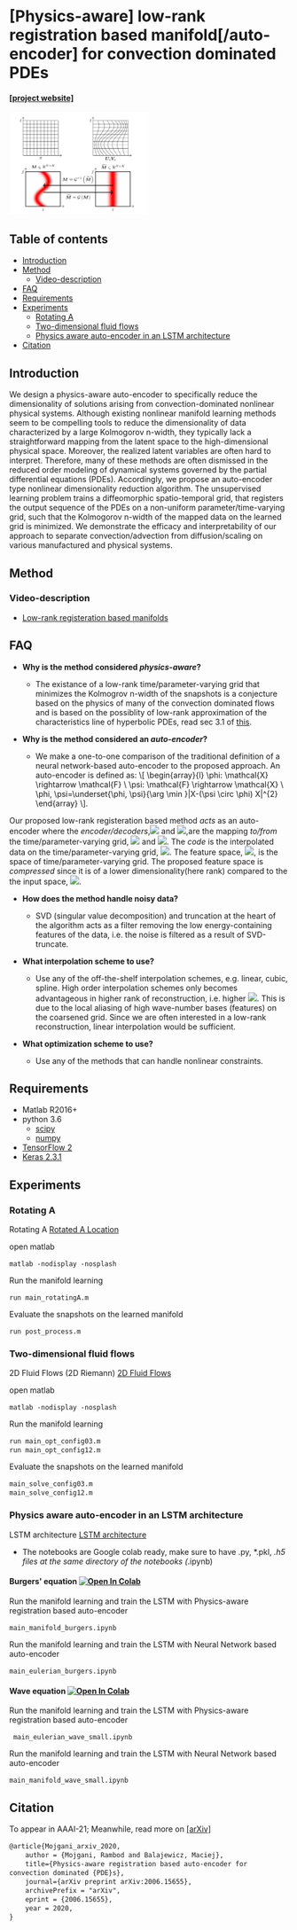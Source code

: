 # [Physics-aware] low-rank registration based manifold[/auto-encoder] for convection dominated PDEs

#### [[project website]](https://arxiv.org/abs/2006.15655)
<img src="data/schematic.png" width="250">

## Table of contents
* [Introduction](#introduction)
* [Method](#Method)
    * [Video-description](#Video-description)
* [FAQ](#FAQ)
* [Requirements](#Requirements)
* [Experiments](#Experiments)
    * [Rotating A](#Rotating-A)
    * [Two-dimensional fluid flows](#Two-dimensional-fluid-flows)
    * [Physics aware auto-encoder in an LSTM architecture](#Physics-aware-auto-encoder-in-an-LSTM-architecture)
* [Citation](#citation)

## Introduction
We design a physics-aware auto-encoder to specifically reduce the dimensionality of solutions arising from convection-dominated nonlinear physical systems. Although existing nonlinear manifold learning methods seem to be compelling tools to reduce the dimensionality of data characterized by a large Kolmogorov n-width, they typically lack a straightforward mapping from the latent space to the high-dimensional physical space. Moreover, the realized latent variables are often hard to interpret. Therefore, many of these methods are often dismissed in the reduced order modeling of dynamical systems governed by the partial differential equations (PDEs). Accordingly, we propose an auto-encoder type nonlinear dimensionality reduction algorithm. The unsupervised learning problem trains a diffeomorphic spatio-temporal grid, that registers the output sequence of the PDEs on a non-uniform parameter/time-varying grid, such that the Kolmogorov n-width of the mapped data on the learned grid is minimized. We demonstrate the efficacy and interpretability of our approach to separate convection/advection from diffusion/scaling on various manufactured and physical systems.

## Method

### Video-description 
- [Low-rank registeration based manifolds](https://youtu.be/fDYPAj9WAbk)

## FAQ

- **Why is the method considered *physics-aware*?**
	- The existance of a low-rank time/parameter-varying grid that minimizes the Kolmogrov n-width of the snapshots is a conjecture based on the physics of many of the convection dominated flows and is based on the possiblity of low-rank approximation of the characteristics line of hyperbolic PDEs, read sec 3.1 of [this](https://arxiv.org/abs/1701.04343).
	
- **Why is the method considered an *auto-encoder*?**
	- We make a one-to-one comparison of the traditional definition of a neural network-based auto-encoder to the proposed approach. An auto-encoder is defined as:
	\\[
	\begin{array}{l}
	\phi: \mathcal{X} \rightarrow \mathcal{F} \\
	\psi: \mathcal{F} \rightarrow \mathcal{X} \\
	\phi, \psi=\underset{\phi, \psi}{\arg \min }\|X-(\psi \circ \phi) X\|^{2}
	\end{array}
	\\].

Our proposed low-rank registeration based method *acts* as an auto-encoder where the *encoder/decoders*,<img src="https://render.githubusercontent.com/render/math?math=%5Cphi"> and <img src="https://render.githubusercontent.com/render/math?math=%5Cpsi">,are the mapping *to/from* the time/parameter-varying grid, <img src="https://render.githubusercontent.com/render/math?math=%5Cmathcal%7BG%7D"> and <img src="https://render.githubusercontent.com/render/math?math=%5Cmathcal%7BG%7D%5E%7B-1%7D">. The *code* is the interpolated data on the time/parameter-varying grid, <img src="https://render.githubusercontent.com/render/math?math=%5Cwidetilde%7BM%7D">. The feature space, <img src="https://render.githubusercontent.com/render/math?math=%5Cmathcal%7BF%7D">, is the space of time/parameter-varying grid. The proposed feature space is *compressed* since it is of a lower dimensionality(here rank) compared to the the input space, <img src="https://render.githubusercontent.com/render/math?math=%5Cmathcal%7BX%7D">.
	
- **How does the method handle noisy data?**
	- SVD (singular value decomposition) and truncation at the heart of the algorithm acts as a filter removing the low energy-containing features of the data, i.e. the noise is filtered as a result of SVD-truncate.

- **What interpolation scheme to use?**
	- Use any of the off-the-shelf interpolation schemes, e.g. linear, cubic, spline. High order interpolation schemes only becomes advantageous in higher rank of reconstruction, i.e. higher <img src="https://render.githubusercontent.com/render/math?math=k_r">. This is due to the local aliasing of high wave-number bases (features) on the coarsened grid. Since we are often interested in a low-rank reconstruction, linear interpolation would be sufficient.

- **What optimization scheme to use?**
	- Use any of the methods that can handle nonlinear constraints.
	
## Requirements
- Matlab R2016+
- python 3.6
	- [scipy](https://pypi.org/project/scipy/)
	- [numpy](https://pypi.org/project/numpy/)
- [TensorFlow 2](https://www.tensorflow.org/install)
- [Keras 2.3.1](https://pypi.org/project/Keras/)

## Experiments
### Rotating A
Rotating A [Rotated A Location](./Experiments/rotatedA) 

open matlab
```
matlab -nodisplay -nosplash
```

Run the manifold learning
```
run main_rotatingA.m
```

Evaluate the snapshots on the learned manifold
```
run post_process.m
```

### Two-dimensional fluid flows
2D Fluid Flows (2D Riemann) [2D Fluid Flows](./Experiments/2DRiemann) 

open matlab
```
matlab -nodisplay -nosplash
```

Run the manifold learning
```
run main_opt_config03.m
run main_opt_config12.m
```
Evaluate the snapshots on the learned manifold
```
main_solve_config03.m
main_solve_config12.m
```


### Physics aware auto-encoder in an LSTM architecture
LSTM architecture [LSTM architecture](./Experiments/LSTM) 
* The notebooks are Google colab ready, make sure to have .py, *.pkl, *.h5 files at the same directory of the notebooks (*.ipynb)

#### Burgers' equation [![Open In Colab](https://colab.research.google.com/assets/colab-badge.svg)](./Experiments/LSTM/Burgers/main_manifold_burgers.ipynb)

Run the manifold learning and train the LSTM with Physics-aware registration based auto-encoder
```
main_manifold_burgers.ipynb
```

Run the manifold learning and train the LSTM with Neural Network based auto-encoder
```
main_eulerian_burgers.ipynb
```

#### Wave equation [![Open In Colab](https://colab.research.google.com/assets/colab-badge.svg)](./Experiments/LSTM/Wave/main_manifold_wave_small.ipynb)

Run the manifold learning and train the LSTM with Physics-aware registration based auto-encoder
```
 main_eulerian_wave_small.ipynb
```

Run the manifold learning and train the LSTM with Neural Network based auto-encoder
```
main_manifold_wave_small.ipynb
```


## Citation
To appear in AAAI-21; Meanwhile, read more on [[arXiv]](https://arxiv.org/abs/2006.15655)
```
@article{Mojgani_arxiv_2020,
	author = {Mojgani, Rambod and Balajewicz, Maciej},
	title={Physics-aware registration based auto-encoder for convection dominated {PDE}s},
	journal={arXiv preprint arXiv:2006.15655},
	archivePrefix = "arXiv",
	eprint = {2006.15655},
	year = 2020,
}
```
